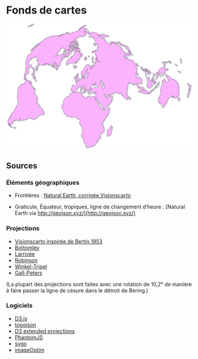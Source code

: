 # Fonds de cartes

![](images/visionscarto-bertin1953-simple.png)

## Sources

### Éléments géographiques

- Frontières : [Natural Earth, corrigée Visionscarto](https://github.com/Fil/ne_110m_fixes)

- Graticule, Équateur, tropiques, ligne de changement d’heure : [Natural Earth via http://geojson.xyz/](http://geojson.xyz/)


### Projections

- [Visionscarto inspirée de Bertin 1953](http://visionscarto.net/)
- [Bottomley](http://visionscarto.net/la-projection-bottomley)
- [Larrivée](http://bl.ocks.org/mbostock/3719042)
- [Robinson](http://bl.ocks.org/mbostock/3710566)
- [Winkel-Tripel](http://bl.ocks.org/mbostock/3682676)
- [Gall-Peters](http://bl.ocks.org/mbostock/3946824)

(La plupart des projections sont faites avec une rotation de 10,2° de manière à faire passer la ligne de césure dans le détroit de Bering.)

### Logiciels

- [D3.js](http://d3js.org)
- [topojson](https://github.com/mbostock/topojson)
- [D3 extended projections](https://github.com/d3/d3-geo-projection)
- [PhantomJS](http://phantomjs.org/)
- [svgo](https://github.com/svg/svgo)
- [imageOptim](http://jamiemason.github.io/ImageOptim-CLI/)

